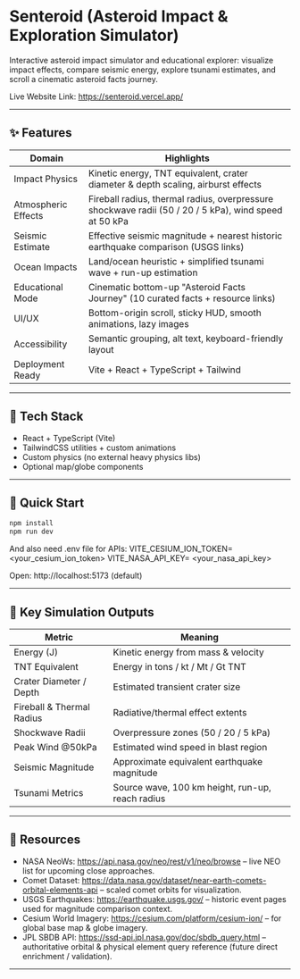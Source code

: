 # Senteroid (Asteroid Impact & Exploration Simulator)

Interactive asteroid impact simulator and educational explorer: visualize impact effects, compare seismic energy, explore tsunami estimates, and scroll a cinematic asteroid facts journey.

Live Website Link: https://senteroid.vercel.app/

---


## ✨ Features

| Domain              | Highlights                                                                                            |
| ------------------- | ----------------------------------------------------------------------------------------------------- |
| Impact Physics      | Kinetic energy, TNT equivalent, crater diameter & depth scaling, airburst effects                     |
| Atmospheric Effects | Fireball radius, thermal radius, overpressure shockwave radii (50 / 20 / 5 kPa), wind speed at 50 kPa |
| Seismic Estimate    | Effective seismic magnitude + nearest historic earthquake comparison (USGS links)                     |
| Ocean Impacts       | Land/ocean heuristic + simplified tsunami wave + run-up estimation                                    |
| Educational Mode    | Cinematic bottom-up "Asteroid Facts Journey" (10 curated facts + resource links)                      |
| UI/UX               | Bottom-origin scroll, sticky HUD, smooth animations, lazy images                                      |
| Accessibility       | Semantic grouping, alt text, keyboard-friendly layout                                                 |
| Deployment Ready    | Vite + React + TypeScript + Tailwind                                                                  |

---

## 🧠 Tech Stack

- React + TypeScript (Vite)
- TailwindCSS utilities + custom animations
- Custom physics (no external heavy physics libs)
- Optional map/globe components

---

## 🚀 Quick Start

```bash
npm install
npm run dev
```
And also need .env file for APIs:
    VITE_CESIUM_ION_TOKEN= <your_cesium_ion_token>
    VITE_NASA_API_KEY= <your_nasa_api_key>

Open: http://localhost:5173 (default)

---

## 🔬 Key Simulation Outputs

| Metric                    | Meaning                                          |
| ------------------------- | ------------------------------------------------ |
| Energy (J)                | Kinetic energy from mass & velocity              |
| TNT Equivalent            | Energy in tons / kt / Mt / Gt TNT                |
| Crater Diameter / Depth   | Estimated transient crater size                  |
| Fireball & Thermal Radius | Radiative/thermal effect extents                 |
| Shockwave Radii           | Overpressure zones (50 / 20 / 5 kPa)             |
| Peak Wind @50kPa          | Estimated wind speed in blast region             |
| Seismic Magnitude         | Approximate equivalent earthquake magnitude      |
| Tsunami Metrics           | Source wave, 100 km height, run-up, reach radius |

---


## 🔗 Resources

- NASA NeoWs: https://api.nasa.gov/neo/rest/v1/neo/browse – live NEO list for upcoming close approaches.
- Comet Dataset: https://data.nasa.gov/dataset/near-earth-comets-orbital-elements-api – scaled comet orbits for visualization.
- USGS Earthquakes: https://earthquake.usgs.gov/ – historic event pages used for magnitude comparison context.
- Cesium World Imagery: https://cesium.com/platform/cesium-ion/ – for global base map & globe imagery.
- JPL SBDB API: https://ssd-api.jpl.nasa.gov/doc/sbdb_query.html – authoritative orbital & physical element query reference (future direct enrichment / validation).

---

